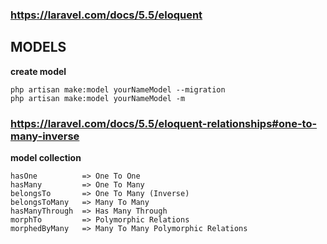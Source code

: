 ### https://laravel.com/docs/5.5/eloquent ###
## MODELS
__create model__

    php artisan make:model yourNameModel --migration
    php artisan make:model yourNameModel -m



### https://laravel.com/docs/5.5/eloquent-relationships#one-to-many-inverse ###
__model collection__

    hasOne          => One To One
    hasMany         => One To Many
    belongsTo       => One To Many (Inverse)
    belongsToMany   => Many To Many
    hasManyThrough  => Has Many Through
    morphTo         => Polymorphic Relations
    morphedByMany   => Many To Many Polymorphic Relations